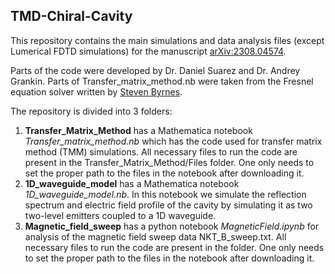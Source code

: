 ## TMD-Chiral-Cavity

This repository contains the main simulations and data analysis files (except Lumerical FDTD simulations) for the manuscript [arXiv:2308.04574](https://arxiv.org/abs/2308.04574).

Parts of the code were developed by Dr. Daniel Suarez and Dr. Andrey Grankin. Parts of Transfer_matrix_method.nb were taken from the Fresnel equation solver written by [Steven Byrnes](https://sjbyrnes.com/).

The repository is divided into 3 folders:
1. **Transfer_Matrix_Method** has a Mathematica notebook _Transfer_matrix_method.nb_ which has the code used for transfer matrix method (TMM) simulations. All necessary files to run the code are present in the Transfer_Matrix_Method/Files folder. One only needs to set the proper path to the files in the notebook after downloading it.
2. **1D_waveguide_model** has a Mathematica notebook _1D_waveguide_model.nb_. In this notebook we simulate the reflection spectrum and electric field profile of the cavity by simulating it as two two-level emitters coupled to a 1D waveguide.
3. **Magnetic_field_sweep** has a python notebook _MagneticField.ipynb_ for analysis of the magnetic field sweep data NKT_B_sweep.txt. All necessary files to run the code are present in the folder. One only needs to set the proper path to the files in the notebook after downloading it.

